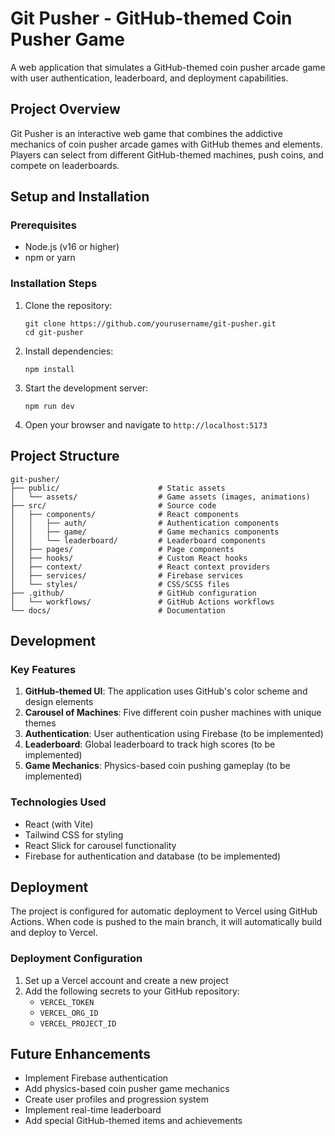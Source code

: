 # Git Pusher - GitHub-themed Coin Pusher Game

A web application that simulates a GitHub-themed coin pusher arcade game with user authentication, leaderboard, and deployment capabilities.

## Project Overview

Git Pusher is an interactive web game that combines the addictive mechanics of coin pusher arcade games with GitHub themes and elements. Players can select from different GitHub-themed machines, push coins, and compete on leaderboards.

## Setup and Installation

### Prerequisites

- Node.js (v16 or higher)
- npm or yarn

### Installation Steps

1. Clone the repository:
   ```
   git clone https://github.com/yourusername/git-pusher.git
   cd git-pusher
   ```

2. Install dependencies:
   ```
   npm install
   ```

3. Start the development server:
   ```
   npm run dev
   ```

4. Open your browser and navigate to `http://localhost:5173`

## Project Structure

```
git-pusher/
├── public/                      # Static assets
│   └── assets/                  # Game assets (images, animations)
├── src/                         # Source code
│   ├── components/              # React components
│   │   ├── auth/                # Authentication components
│   │   ├── game/                # Game mechanics components
│   │   └── leaderboard/         # Leaderboard components
│   ├── pages/                   # Page components
│   ├── hooks/                   # Custom React hooks
│   ├── context/                 # React context providers
│   ├── services/                # Firebase services
│   └── styles/                  # CSS/SCSS files
├── .github/                     # GitHub configuration
│   └── workflows/               # GitHub Actions workflows
└── docs/                        # Documentation
```

## Development

### Key Features

1. **GitHub-themed UI**: The application uses GitHub's color scheme and design elements
2. **Carousel of Machines**: Five different coin pusher machines with unique themes
3. **Authentication**: User authentication using Firebase (to be implemented)
4. **Leaderboard**: Global leaderboard to track high scores (to be implemented)
5. **Game Mechanics**: Physics-based coin pushing gameplay (to be implemented)

### Technologies Used

- React (with Vite)
- Tailwind CSS for styling
- React Slick for carousel functionality
- Firebase for authentication and database (to be implemented)

## Deployment

The project is configured for automatic deployment to Vercel using GitHub Actions. When code is pushed to the main branch, it will automatically build and deploy to Vercel.

### Deployment Configuration

1. Set up a Vercel account and create a new project
2. Add the following secrets to your GitHub repository:
   - `VERCEL_TOKEN`
   - `VERCEL_ORG_ID`
   - `VERCEL_PROJECT_ID`

## Future Enhancements

- Implement Firebase authentication
- Add physics-based coin pusher game mechanics
- Create user profiles and progression system
- Implement real-time leaderboard
- Add special GitHub-themed items and achievements